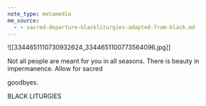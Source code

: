 ```yaml
---
note_type: metamedia
mm_source:
  - - sacred-departure-blackliturgies-adapted-from-black.md
---
```


![[3344651110730932624_3344651100773564096.jpg]]

Not all people are meant for you
in all seasons. There is beauty in
impermanence. Allow for sacred

goodbyes.

BLACK LITURGIES

